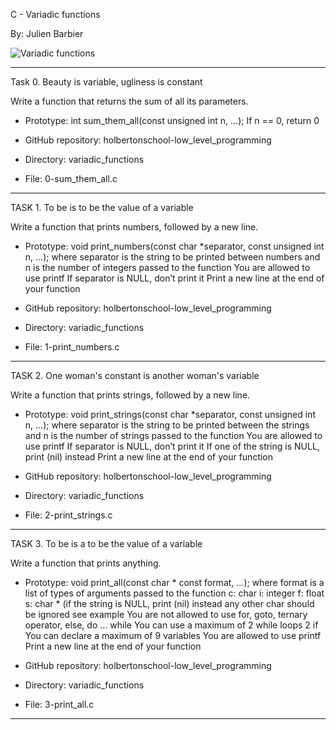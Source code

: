C - Variadic functions

By: Julien Barbier

<img src="https://i.ytimg.com/vi/FbhD5_1ZAmo/maxresdefault.jpg" alt="Variadic functions">

-------------------------------------------------------------------------------

Task 0. Beauty is variable, ugliness is constant

Write a function that returns the sum of all its parameters.

- Prototype: int sum_them_all(const unsigned int n, ...);
If n == 0, return 0

- GitHub repository: holbertonschool-low_level_programming
- Directory: variadic_functions
- File: 0-sum_them_all.c

-------------------------------------------------------------------------------

TASK 1. To be is to be the value of a variable

Write a function that prints numbers, followed by a new line.

- Prototype: void print_numbers(const char *separator, const unsigned int n, ...);
where separator is the string to be printed between numbers
and n is the number of integers passed to the function
You are allowed to use printf
If separator is NULL, don’t print it
Print a new line at the end of your function

- GitHub repository: holbertonschool-low_level_programming
- Directory: variadic_functions
- File: 1-print_numbers.c

--------------------------------------------------------------------------------

TASK 2. One woman's constant is another woman's variable

Write a function that prints strings, followed by a new line.

- Prototype: void print_strings(const char *separator, const unsigned int n, ...);
where separator is the string to be printed between the strings
and n is the number of strings passed to the function
You are allowed to use printf
If separator is NULL, don’t print it
If one of the string is NULL, print (nil) instead
Print a new line at the end of your function

- GitHub repository: holbertonschool-low_level_programming
- Directory: variadic_functions
- File: 2-print_strings.c

--------------------------------------------------------------------------------

TASK 3. To be is a to be the value of a variable

Write a function that prints anything.

- Prototype: void print_all(const char * const format, ...);
where format is a list of types of arguments passed to the function
c: char
i: integer
f: float
s: char * (if the string is NULL, print (nil) instead
any other char should be ignored
see example
You are not allowed to use for, goto, ternary operator, else, do ... while
You can use a maximum of
2 while loops
2 if
You can declare a maximum of 9 variables
You are allowed to use printf
Print a new line at the end of your function

- GitHub repository: holbertonschool-low_level_programming
- Directory: variadic_functions
- File: 3-print_all.c

--------------------------------------------------------------------------------
